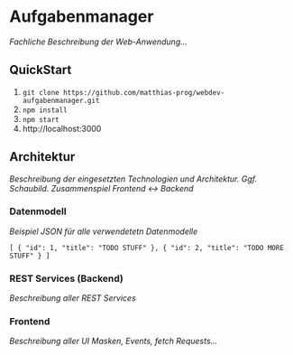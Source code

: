 # Aufgabenmanager
*Fachliche Beschreibung der Web-Anwendung...*

## QuickStart
1. `git clone https://github.com/matthias-prog/webdev-aufgabenmanager.git`
2. `npm install`
3. `npm start`
4. http://localhost:3000

## Architektur
*Beschreibung der eingesetzten Technologien und Architektur. Ggf. Schaubild. Zusammenspiel Frontend <-> Backend*

### Datenmodell
*Beispiel JSON für alle verwendetetn Datenmodelle*

``
[
  { "id": 1, "title": "TODO STUFF" },
  { "id": 2, "title": "TODO MORE STUFF" }
]
``

### REST Services (Backend)
*Beschreibung aller REST Services*

### Frontend
*Beschreibung aller UI Masken, Events, fetch Requests...*
